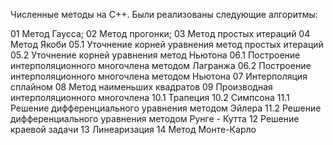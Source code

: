 Численные методы на С++. Были реализованы следующие алгоритмы:

01 Метод Гаусса;
02 Метод прогонки;
03 Метод простых итераций
04 Метод Якоби
05.1 Уточнение корней уравнения метод простых итераций
05.2 Уточнение корней уравнения метод Ньютона
06.1 Построение интерполяционного многочлена методом Лагранжа
06.2 Построение интерполяционного многочлена методом Ньютона
07 Интерполяция сплайном
08 Метод наименьших квадратов
09 Производная интерполяционного многочлена
10.1 Трапеция
10.2 Симпсона
11.1 Решение дифференциального уравнения методом Эйлера
11.2 Решение дифференциального уравнения методом Рунге - Кутта
12 Решение краевой задачи
13 Линеаризация
14 Метод Монте-Карло

